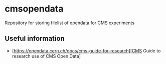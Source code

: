 # cmsopendata
Repository for storing filelist of opendata for CMS experiments

## Useful information
- [https://opendata.cern.ch/docs/cms-guide-for-research][CMS Guide to research use of CMS Open Data]